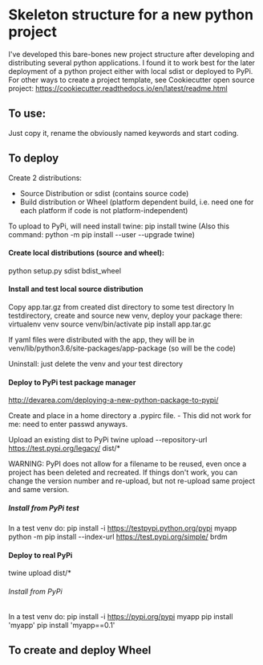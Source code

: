 # Skeleton structure for a new python project

I've developed this bare-bones new project structure after developing and distributing several python applications. 
I found it to work best for the later deployment of a python project either with local sdist or deployed to PyPi.
For other ways to create a project template, see Cookiecutter open source project: 
https://cookiecutter.readthedocs.io/en/latest/readme.html

## To use:
Just copy it, rename the obviously named keywords and start coding.

## To deploy
Create 2 distributions:
- Source Distribution or sdist (contains source code)
- Build distribution or Wheel (platform dependent build, i.e. need one for each platform if code is not platform-independent)

To upload to PyPi, will need install twine:
pip install twine
(Also this command: python -m pip install --user --upgrade twine)

#### Create local distributions (source and wheel):
python setup.py sdist bdist_wheel

#### Install and test local source distribution
Copy app.tar.gz from created dist directory to some test directory
In testdirectory, create and source new venv, deploy your package there:
virtualenv venv
source venv/bin/activate
pip install app.tar.gc

If yaml files were distributed with the app, they will be in venv/lib/python3.6/site-packages/app-package (so will be the code)

Uninstall: just delete the venv and your test directory

#### Deploy to PyPi test package manager
http://devarea.com/deploying-a-new-python-package-to-pypi/

Create and place in a home directory a .pypirc file. - This did not work for me: need to enter passwd anyways.

Upload an existing dist to PyPi
twine upload --repository-url https://test.pypi.org/legacy/ dist/*

WARNING: PyPI does not allow for a filename to be reused, even once a project has been deleted and recreated. If things don't work, you can change the version number and re-upload, but not re-upload same project and same version.

##### Install from PyPi test
In a test venv do:
pip install -i https://testpypi.python.org/pypi myapp
python -m pip install --index-url https://test.pypi.org/simple/ brdm


#### Deploy to real PyPi

twine upload dist/*

###### Install from PyPi
In a test venv do:
pip install -i https://pypi.org/pypi myapp
pip install 'myapp'
pip install 'myapp==0.1'


## To create and deploy Wheel